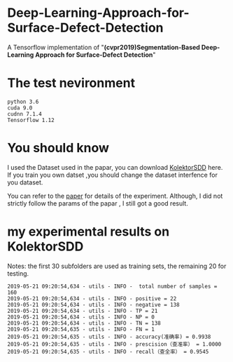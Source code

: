 # Deep-Learning-Approach-for-Surface-Defect-Detection
  A Tensorflow implementation of "**(cvpr2019)Segmentation-Based Deep-Learning Approach for Surface-Defect Detection**"
# The test nevironment
```
python 3.6
cuda 9.0
cudnn 7.1.4
Tensorflow 1.12
```
# You should know

  I used the Dataset used in the papar, you can download [KolektorSDD](https://www.vicos.si/Downloads/KolektorSDD) here.
  If you train you own datset ,you should change the dataset interfence for you dataset.

  You can refer to the [paper](https://arxiv.org/pdf/1903.08536v1.pdf) for details of the experiment.
  Although, I did not strictly follow the params of the papar , I still got a good result.


# my experimental results on KolektorSDD
Notes: the first 30 subfolders are used as training sets, the remaining 20 for testing.
```
2019-05-21 09:20:54,634 - utils - INFO -  total number of samples = 160
2019-05-21 09:20:54,634 - utils - INFO - positive = 22
2019-05-21 09:20:54,634 - utils - INFO - negative = 138
2019-05-21 09:20:54,634 - utils - INFO - TP = 21
2019-05-21 09:20:54,634 - utils - INFO - NP = 0
2019-05-21 09:20:54,634 - utils - INFO - TN = 138
2019-05-21 09:20:54,635 - utils - INFO - FN = 1
2019-05-21 09:20:54,635 - utils - INFO - accuracy(准确率) = 0.9938
2019-05-21 09:20:54,635 - utils - INFO - prescision（查准率） = 1.0000
2019-05-21 09:20:54,635 - utils - INFO - recall（查全率） = 0.9545
```
